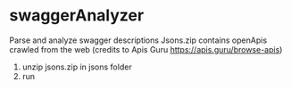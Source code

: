 # swaggerAnalyzer
Parse and analyze swagger descriptions
Jsons.zip contains openApis crawled from the web (credits to Apis Guru https://apis.guru/browse-apis)
1. unzip jsons.zip in jsons folder
2. run
